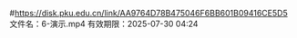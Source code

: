 #https://disk.pku.edu.cn/link/AA9764D78B475046F6BB601B09416CE5D5
文件名：6-演示.mp4
有效期限：2025-07-30 04:24
